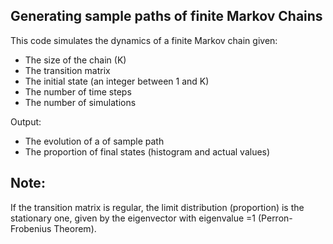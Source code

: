 ## Generating sample paths of finite Markov Chains

This code simulates the dynamics of a finite Markov chain given:

- The size of the chain (K)
- The transition matrix
- The initial state (an integer between 1 and K)
- The number of time steps
- The number of simulations

Output:

- The  evolution of a of sample path
- The proportion of final states (histogram and actual values)

## Note: ## 

If the transition matrix is regular, the limit distribution (proportion) is the stationary one, given by the eigenvector with eigenvalue =1 (Perron-Frobenius Theorem). 

